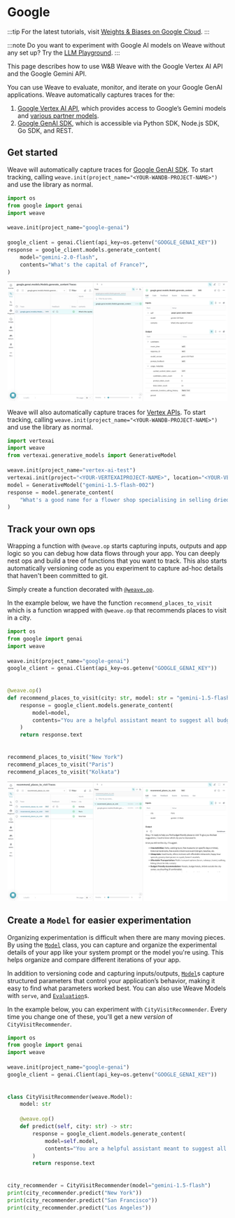 # Google 

:::tip
For the latest tutorials, visit [Weights & Biases on Google Cloud](https://wandb.ai/site/partners/googlecloud/).
:::

:::note
Do you want to experiment with Google AI models on Weave without any set up? Try the [LLM Playground](../tools/playground.md).
:::

This page describes how to use W&B Weave with the Google Vertex AI API and the Google Gemini API.

You can use Weave to evaluate, monitor, and iterate on your Google GenAI applications. Weave automatically captures traces for the:

1. [Google Vertex AI API](https://cloud.google.com/vertex-ai/docs), which provides access to Google’s Gemini models and [various partner models](https://cloud.google.com/vertex-ai/generative-ai/docs/partner-models/use-partner-models).
2. [Google GenAI SDK](https://github.com/googleapis/python-genai), which is accessible via Python SDK, Node.js SDK, Go SDK, and REST.

## Get started

Weave will automatically capture traces for [Google GenAI SDK](https://github.com/googleapis/python-genai). To start tracking, calling `weave.init(project_name="<YOUR-WANDB-PROJECT-NAME>")` and use the library as normal.

```python
import os
from google import genai
import weave

weave.init(project_name="google-genai")

google_client = genai.Client(api_key=os.getenv("GOOGLE_GENAI_KEY"))
response = google_client.models.generate_content(
    model="gemini-2.0-flash",
    contents="What's the capital of France?",
)
```

[![dspy_trace.png](imgs/google-genai-trace.png)](https://wandb.ai/geekyrakshit/google-genai/weave/traces)

Weave will also automatically capture traces for [Vertex APIs](https://cloud.google.com/vertexai/docs). To start tracking, calling `weave.init(project_name="<YOUR-WANDB-PROJECT-NAME>")` and use the library as normal.

```python
import vertexai
import weave
from vertexai.generative_models import GenerativeModel

weave.init(project_name="vertex-ai-test")
vertexai.init(project="<YOUR-VERTEXAIPROJECT-NAME>", location="<YOUR-VERTEXAI-PROJECT-LOCATION>")
model = GenerativeModel("gemini-1.5-flash-002")
response = model.generate_content(
    "What's a good name for a flower shop specialising in selling dried flower bouquets?"
)
```

## Track your own ops

Wrapping a function with `@weave.op` starts capturing inputs, outputs and app logic so you can debug how data flows through your app. You can deeply nest ops and build a tree of functions that you want to track. This also starts automatically versioning code as you experiment to capture ad-hoc details that haven't been committed to git.

Simply create a function decorated with [`@weave.op`](/guides/tracking/ops).

In the example below, we have the function `recommend_places_to_visit` which is a function wrapped with `@weave.op` that recommends places to visit in a city.

```python
import os
from google import genai
import weave

weave.init(project_name="google-genai")
google_client = genai.Client(api_key=os.getenv("GOOGLE_GENAI_KEY"))


@weave.op()
def recommend_places_to_visit(city: str, model: str = "gemini-1.5-flash"):
    response = google_client.models.generate_content(
        model=model,
        contents="You are a helpful assistant meant to suggest all budget-friendly places to visit in a city",
    )
    return response.text


recommend_places_to_visit("New York")
recommend_places_to_visit("Paris")
recommend_places_to_visit("Kolkata")
```

[![dspy_trace.png](imgs/google-genai-ops.png)](https://wandb.ai/geekyrakshit/google-genai/weave/traces)

## Create a `Model` for easier experimentation

Organizing experimentation is difficult when there are many moving pieces. By using the [`Model`](../core-types/models) class, you can capture and organize the experimental details of your app like your system prompt or the model you're using. This helps organize and compare different iterations of your app. 

In addition to versioning code and capturing inputs/outputs, [`Model`](../core-types/models)s capture structured parameters that control your application’s behavior, making it easy to find what parameters worked best. You can also use Weave Models with `serve`, and [`Evaluation`](../core-types/evaluations.md)s.

In the example below, you can experiment with `CityVisitRecommender`. Every time you change one of these, you'll get a new _version_ of `CityVisitRecommender`.

```python
import os
from google import genai
import weave

weave.init(project_name="google-genai")
google_client = genai.Client(api_key=os.getenv("GOOGLE_GENAI_KEY"))


class CityVisitRecommender(weave.Model):
    model: str

    @weave.op()
    def predict(self, city: str) -> str:
        response = google_client.models.generate_content(
            model=self.model,
            contents="You are a helpful assistant meant to suggest all budget-friendly places to visit in a city",
        )
        return response.text


city_recommender = CityVisitRecommender(model="gemini-1.5-flash")
print(city_recommender.predict("New York"))
print(city_recommender.predict("San Francisco"))
print(city_recommender.predict("Los Angeles"))
```
